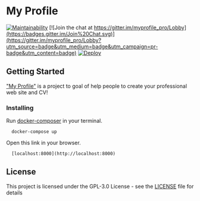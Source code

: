 # My Profile

[![Maintainability](https://api.codeclimate.com/v1/badges/b488b1b6032699ee3fbd/maintainability)](https://codeclimate.com/github/eerison/myprofile/maintainability)
[![Join the chat at https://gitter.im/myprofile_pro/Lobby](https://badges.gitter.im/Join%20Chat.svg)](https://gitter.im/myprofile_pro/Lobby?utm_source=badge&utm_medium=badge&utm_campaign=pr-badge&utm_content=badge) 
[![Deploy](https://img.shields.io/badge/heroku-deploy-BA55D3.svg)](https://heroku.com/deploy)

## Getting Started

  ["My Profile"](https://www.myprofile.pro/) is a project to goal of help people to create your professional web site and CV!
  
### Installing

  Run [docker-composer](https://docs.docker.com/compose/install/) in your terminal.

  ```
    docker-compose up
  ```

  Open this link in your browser.

  ```
    [localhost:8000](http://localhost:8000)
  ```

## License

  This project is licensed under the GPL-3.0 License - see the [LICENSE](LICENSE) file for details
